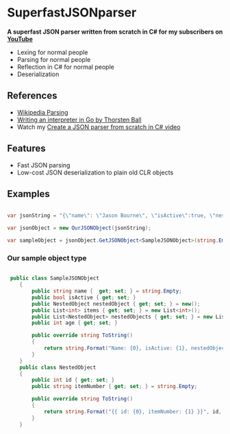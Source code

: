 # SuperfastJSONparser

**A superfast JSON parser written from scratch in C# for my subscribers on [YouTube](https://youtube.com/c/FaithOlusegun)**

- Lexing for normal people
- Parsing for normal people
- Reflection in C# for normal people
- Deserialization 

## References 
- [Wikipedia Parsing](https://en.wikipedia.org/wiki/Parsing)
- [Writing an interpreter in Go by Thorsten Ball](https://interpreterbook.com/)
- Watch my [Create a JSON parser from scratch in C# video](https://www.youtube.com/watch?v=mAYgIPCc1vs&list=PL0DHMcUfPntZ9yLUJ7vi9H6jGz0dJyGJU)

## Features
- Fast JSON parsing
- Low-cost JSON deserialization to plain old CLR objects

## Examples

```csharp

var jsonString = "{\"name\": \"Jason Bourne\", \"isActive\":true, \"nestedObject\": {\"id\":1, \"itemNumber\":\"123AB\"}, \"items\": [1,2,3,4,5], \"nestedObjects\":[{\"id\":1, \"itemNumber\":\"123AB\"}, {\"id\":2, \"itemNumber\":\"149AB\"}], \"age\":43}";

var jsonObject = new OurJSONObject(jsonString);

var sampleObject = jsonObject.GetJSONObject<SampleJSONObject>(string.Empty);

```




### Our sample object type
```csharp

 public class SampleJSONObject
    {
        public string name {  get; set; } = string.Empty; 
        public bool isActive { get; set; }
        public NestedObject nestedObject { get; set; } = new();
        public List<int> items { get; set; } = new List<int>();
        public List<NestedObject> nestedObjects { get; set; } = new List<NestedObject>();
        public int age { get; set; }

        public override string ToString()
        {
            return string.Format("Name: {0}, isActive: {1}, nestedObject: {2}, items: [ {3} ] age: {4}", name, isActive, nestedObject,items, age);
        }
    }
    public class NestedObject
    {
        public int id { get; set; }
        public string itemNumber { get; set; } = string.Empty;

        public override string ToString()
        {
            return string.Format("{{ id: {0}, itemNumber: {1} }}", id, itemNumber);
        }
    }

```
